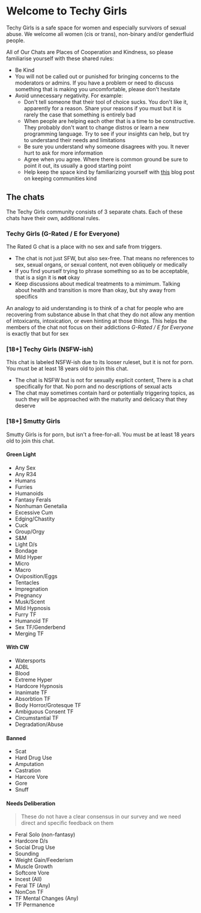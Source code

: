 # Welcome to Techy Girls

Techy Girls is a safe space for women and especially survivors of sexual abuse. We welcome all women (cis or trans), non-binary and/or genderfluid people.

All of Our Chats are Places of Cooperation and Kindness, so please familiarise yourself with these shared rules:

* Be Kind
* You will not be called out or punished for bringing concerns to the moderators or admins. If you have a problem or need to discuss something that is making you uncomfortable, please don't hesitate
* Avoid unnecessary negativity. For example:
  * Don't tell someone that their tool of choice sucks. You don't like it, apparently for a reason. Share your reasons if you must but it is rarely the case that something is entirely bad
  * When people are helping each other that is a time to be constructive. They probably don't want to change distros or learn a new programming language. Try to see if your insights can help, but try to understand their needs and limitations
  * Be sure you understand why someone disagrees with you. It never hurt to ask for more information
  * Agree when you agree. Where there is common ground be sure to point it out, its usually a good starting point
  * Help keep the space kind by familiarizing yourself with [this](https://eev.ee/blog/2016/07/22/on-a-technicality/) blog post on keeping communities kind

## The chats

The Techy Girls community consists of 3 separate chats. Each of these chats have their own, additional rules.

### Techy Girls (G-Rated / E for Everyone)
The Rated G chat is a place with no sex and safe from triggers.

* The chat is not just SFW, but also sex-free. That means no references to sex, sexual organs, or sexual content, not even obliquely or medically
* If you find yourself trying to phrase something so as to be acceptable, that is a sign it is **not** okay
* Keep discussions about medical treatments to a mimimum. Talking about health and transition is more than okay, but shy away from specifics

An analogy to aid understanding is to think of a chat for people who are recovering from substance abuse
In that chat they do not allow any mention of intoxicants, intoxication, or even hinting at those things. This helps the members of the chat not focus on their addictions
*G-Rated / E for Everyone* is exactly that but for sex

### [18+] Techy Girls (NSFW-ish)
This chat is labeled NSFW-ish due to its looser ruleset, but it is not for porn. You must be at least 18 years old to join this chat.

* The chat is NSFW but is not for sexually explicit content, There is a chat specifically for that. No porn and no descriptions of sexual acts
* The chat may sometimes contain hard or potentially triggering topics, as such they will be approached with the maturity and delicacy that they deserve

### [18+] Smutty Girls
Smutty Girls is for porn, but isn't a free-for-all. You must be at least 18 years old to join this chat.


#### Green Light
* Any Sex
* Any R34
* Humans
* Furries
* Humanoids
* Fantasy Ferals
* Nonhuman Genetalia
* Excessive Cum
* Edging/Chastity
* Cuck
* Group/Orgy
* S&M
* Light D/s
* Bondage
* Mild Hyper
* Micro
* Macro
* Oviposition/Eggs
* Tentacles
* Impregnation
* Pregnancy
* Musk/Scent
* Mild Hypnosis
* Furry TF
* Humanoid TF
* Sex TF/Genderbend
* Merging TF

#### With CW
* Watersports
* ADBL
* Blood
* Extreme Hyper
* Hardcore Hypnosis
* Inanimate TF
* Absorbtion TF
* Body Horror/Grotesque TF
* Ambiguous Consent TF
* Circumstantial TF
* Degradation/Abuse

#### Banned
* Scat
* Hard Drug Use
* Amputation
* Castration
* Harcore Vore
* Gore
* Snuff

#### Needs Deliberation
> These do not have a clear consensus in our survey and we need direct and specific feedback on them

* Feral Solo (non-fantasy)
* Hardcore D/s
* Social Drug Use
* Sounding
* Weight Gain/Feederism
* Muscle Growth
* Softcore Vore
* Incest (All)
* Feral TF (Any)
* NonCon TF
* TF Mental Changes (Any)
* TF Permanence
